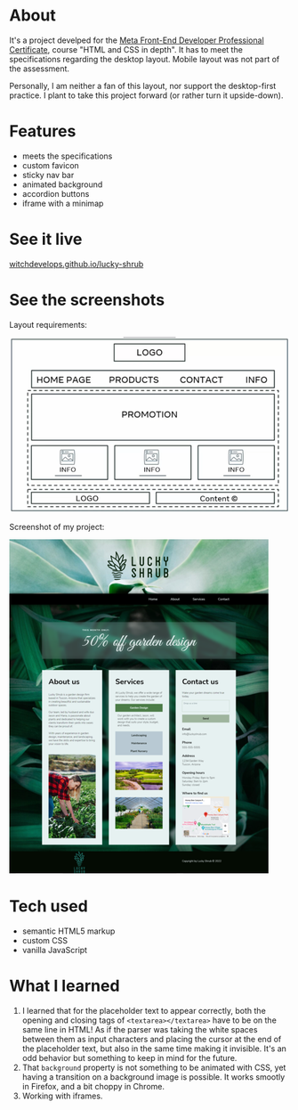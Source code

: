 # About
It's a project develped for the [Meta Front-End Developer Professional Certificate](https://www.coursera.org/professional-certificates/meta-front-end-developer), course "HTML and CSS in depth". It has to meet the specifications regarding the desktop layout. Mobile layout was not part of the assessment.

Personally, I am neither a fan of this layout, nor support the desktop-first practice. I plant to take this project forward (or rather turn it upside-down).

# Features
* meets the specifications
* custom favicon
* sticky nav bar
* animated background
* accordion buttons
* iframe with a minimap

# See it live

[witchdevelops.github.io/lucky-shrub](https://witchdevelops.github.io/lucky-shrub/)

# See the screenshots
Layout requirements:

![Specifications](https://github.com/WitchDevelops/lucky-shrub/blob/main/Layout_specs_optimized.png)

Screenshot of my project:

![Screenshot](https://github.com/WitchDevelops/lucky-shrub/blob/main/Screenshot_1_optimized.png)

# Tech used

* semantic HTML5 markup
* custom CSS
* vanilla JavaScript

# What I learned

1. I learned that for the placeholder text to appear correctly, both the opening and closing tags of ``` <textarea></textarea> ``` have to be on the same line in HTML! As if the parser was taking the white spaces between them as input characters and placing the cursor at the end of the placeholder text, but also in the same time making it invisible. It's an odd behavior but something to keep in mind for the future.
2. That ``` background ``` property is not something to be animated with CSS, yet having a transition on a background image is possible. It works smootly in Firefox, and a bit choppy in Chrome.
3. Working with iframes.
